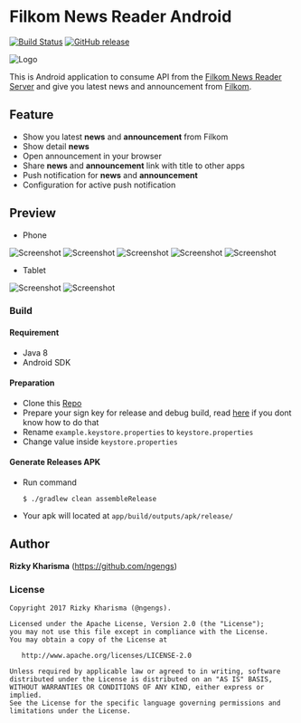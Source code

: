 # Filkom News Reader Android
[![Build Status](https://travis-ci.org/ngengs/filkom-news-reader_application-android.svg?branch=development)](https://travis-ci.org/ngengs/filkom-news-reader_application-android)
[![GitHub release](https://img.shields.io/github/release/ngengs/filkom-news-reader_application-android.svg)](https://github.com/ngengs/filkom-news-reader_application-android/releases/latest)

![Logo](/.github/logo/logo.png?raw=true)

This is Android application to consume API from the [Filkom News Reader Server](https://github.com/ngengs/filkom-news-reader_server) and give you latest news and announcement from [Filkom](http://filkom.ub.ac.id).


## Feature
* Show you latest **news** and **announcement** from Filkom
* Show detail **news**
* Open announcement in your browser
* Share **news** and **announcement** link with title to other apps
* Push notification for **news** and **announcement**
* Configuration for active push notification

## Preview
* Phone

![Screenshot](/.github/screenshot/phone-1.png?raw=true)
![Screenshot](/.github/screenshot/phone-2.png?raw=true)
![Screenshot](/.github/screenshot/phone-3.png?raw=true)
![Screenshot](/.github/screenshot/phone-4.png?raw=true)
![Screenshot](/.github/screenshot/phone-5.png?raw=true)

* Tablet

![Screenshot](/.github/screenshot/tablet-1.png?raw=true)
![Screenshot](/.github/screenshot/tablet-2.png?raw=true)

### Build
#### Requirement
- Java 8
- Android SDK

#### Preparation
- Clone this [Repo](https://github.com/ngengs/filkom-news-reader_application-android)
- Prepare your sign key for release and debug build, read [here](https://developer.android.com/studio/publish/app-signing.html) if you dont know how to do that
- Rename `example.keystore.properties` to `keystore.properties`
- Change value inside `keystore.properties`

#### Generate Releases APK
- Run command
  ```
  $ ./gradlew clean assembleRelease
  ```
- Your apk will located at `app/build/outputs/apk/release/`

## Author
**Rizky Kharisma** (https://github.com/ngengs)

### License

    Copyright 2017 Rizky Kharisma (@ngengs).

    Licensed under the Apache License, Version 2.0 (the "License");
    you may not use this file except in compliance with the License.
    You may obtain a copy of the License at

       http://www.apache.org/licenses/LICENSE-2.0

    Unless required by applicable law or agreed to in writing, software
    distributed under the License is distributed on an "AS IS" BASIS,
    WITHOUT WARRANTIES OR CONDITIONS OF ANY KIND, either express or implied.
    See the License for the specific language governing permissions and
    limitations under the License.